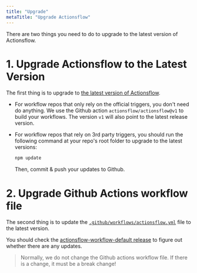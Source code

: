 ```yaml
---
title: "Upgrade"
metaTitle: "Upgrade Actionsflow"
---
```


There are two things you need to do to upgrade to the latest version of Actionsflow.

# 1. Upgrade Actionsflow to the Latest Version

The first thing is to upgrade to [the latest version of Actionsflow](https://github.com/actionsflow/actionsflow/releases).

- For workflow repos that only rely on the official triggers, you don't need do anything. We use the Github action `actionsflow/actionsflow@v1` to build your workflows. The version `v1` will also point to the latest release version.

- For workflow repos that rely on 3rd party triggers, you should run the following command at your repo's root folder to upgrade to the latest versions:

  ```bash
  npm update
  ```

  Then, commit & push your updates to Github.

# 2. Upgrade Github Actions workflow file

The second thing is to update the [`.github/workflows/actionsflow.yml`](https://github.com/actionsflow/actionsflow-workflow-default/blob/main/.github/workflows/actionsflow.yml) file to the latest version.

You should check the [actionsflow-workflow-default release](https://github.com/actionsflow/actionsflow-workflow-default/releases) to figure out whether there are any updates.

> Normally, we do not change the Github actions workflow file. If there is a change, it must be a break change!
